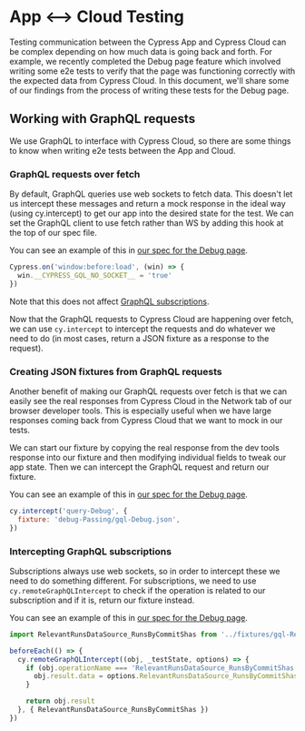 # App <--> Cloud Testing

Testing communication between the Cypress App and Cypress Cloud can be complex depending on how much data is going back and forth. For example, we recently completed the Debug page feature which involved writing some e2e tests to verify that the page was functioning correctly with the expected data from Cypress Cloud. In this document, we'll share some of our findings from the process of writing these tests for the Debug page.

## Working with GraphQL requests

We use GraphQL to interface with Cypress Cloud, so there are some things to know when writing e2e tests between the App and Cloud.

### GraphQL requests over fetch

By default, GraphQL queries use web sockets to fetch data. This doesn't let us intercept these messages and return a mock response in the ideal way (using cy.intercept) to get our app into the desired state for the test. We can set the GraphQL client to use fetch rather than WS by adding this hook at the top of our spec file.

You can see an example of this in [our spec for the Debug page](/packages/app/cypress/e2e/debug.cy.ts#L4).

```js
Cypress.on('window:before:load', (win) => {
  win.__CYPRESS_GQL_NO_SOCKET__ = 'true'
})
```

Note that this does not affect [GraphQL subscriptions](#intercepting-graphql-subscriptions).

Now that the GraphQL requests to Cypress Cloud are happening over fetch, we can use `cy.intercept` to intercept the requests and do whatever we need to do (in most cases, return a JSON fixture as a response to the request).

### Creating JSON fixtures from GraphQL requests

Another benefit of making our GraphQL requests over fetch is that we can easily see the real responses from Cypress Cloud in the Network tab of our browser developer tools. This is especially useful when we have large responses coming back from Cypress Cloud that we want to mock in our tests. 

We can start our fixture by copying the real response from the dev tools response into our fixture and then modifying individual fields to tweak our app state. Then we can intercept the GraphQL request and return our fixture. 

You can see an example of this in [our spec for the Debug page](/packages/app/cypress/e2e/debug.cy.ts#L35).

```js
cy.intercept('query-Debug', {
  fixture: 'debug-Passing/gql-Debug.json',
})
```

### Intercepting GraphQL subscriptions

Subscriptions always use web sockets, so in order to intercept these we need to do something different. For subscriptions, we need to use `cy.remoteGraphQLIntercept` to check if the operation is related to our subscription and if it is, return our fixture instead.

You can see an example of this in [our spec for the Debug page](/packages/app/cypress/e2e/debug.cy.ts#L23).

```js
import RelevantRunsDataSource_RunsByCommitShas from '../fixtures/gql-RelevantRunsDataSource_RunsByCommitShas.json'

beforeEach(() => {
  cy.remoteGraphQLIntercept((obj, _testState, options) => {
    if (obj.operationName === 'RelevantRunsDataSource_RunsByCommitShas') {
      obj.result.data = options.RelevantRunsDataSource_RunsByCommitShas.data
    }

    return obj.result
  }, { RelevantRunsDataSource_RunsByCommitShas })
})
```